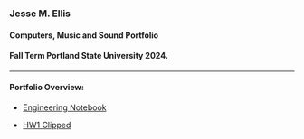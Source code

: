 ### Jesse M. Ellis

#### Computers, Music and Sound Portfolio

#### Fall Term Portland State University 2024.

---

#### Portfolio Overview:

- [Engineering Notebook](https://github.com/Othelas/CompMusicSoundPortfolio/blob/main/notebook.md)

- [HW1 Clipped](https://github.com/Othelas/CompMusicSoundPortfolio/tree/main/HW1_Clipped)
